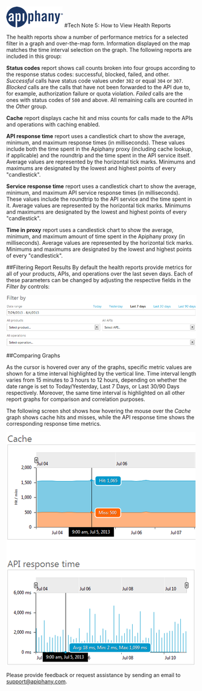 ![](images/logo.png)
#Tech Note 5: How to View Health Reports

The health reports show a number of performance metrics for a selected filter in a graph and over-the-map form. Information displayed on the map matches the time interval selection on the graph. The following reports are included in this group:  

**Status codes** report shows call counts broken into four groups according to the response status codes: successful, blocked, failed, and other. *Successful* calls have status code values under `302` or equal `304` or `307`. *Blocked* calls are the calls that have not been forwarded to the API due to, for example, authorization failure or quota violation. *Failed* calls are the ones with status codes of `500` and above. All remaining calls are counted in the *Other* group.  

**Cache** report displays cache hit and miss counts for calls made to the APIs and operations with caching enabled.  

**API response time** report uses a candlestick chart to show the average, minimum, and maximum response times (in milliseconds). These values include both the time spent in the Apiphany proxy (including cache lookup, if applicable) and the roundtrip and the time spent in the API service itself. Average values are represented by the horizontal tick marks. Minimums and maximums are designated by the lowest and highest points of every "candlestick".  

**Service response time** report uses a candlestick chart to show the average, minimum, and maximum API service response times (in milliseconds). These values include the roundtrip to the API service and the time spent in it. Average values are represented by the horizontal tick marks. Minimums and maximums are designated by the lowest and highest points of every "candlestick".

**Time in proxy** report uses a candlestick chart to show the average, minimum, and maximum amount of time spent in the Apiphany proxy (in milliseconds). Average values are represented by the horizontal tick marks. Minimums and maximums are designated by the lowest and highest points of every "candlestick".

##Filtering Report Results
By default the health reports provide metrics for all of your products, APIs, and operations over the last seven days. Each of these parameters can be changed by adjusting the respective fields in the *Filter by* controls:

![](images/tn05_01_filter.png)

##Comparing Graphs

As the cursor is hovered over any of the graphs, specific metric values are shown for a time interval highlighted by the vertical line. Time interval length varies from 15 minutes to 3 hours to 12 hours, depending on whether the date range is set to Today/Yesterday, Last 7 Days, or Last 30/90 Days respectively. Moreover, the same time interval is highlighted on all other report graphs for comparison and correlation purposes.

The following screen shot shows how hovering the mouse over the *Cache* graph shows cache hits and misses, while the API response time shows the corresponding response time metrics. 

![](images/tn05_02_corresponding_graphs.png)


Please provide feedback or request assistance by sending an email to [support@apiphany.com](mailto:support@apiphany.com).
